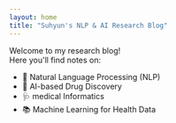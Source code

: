 ```yaml
---
layout: home
title: "Suhyun's NLP & AI Research Blog"
---
```


Welcome to my research blog!  
Here you'll find notes on:

- 🧠  Natural Language Processing (NLP)
- 💊 AI-based Drug Discovery
- 🩺 medical Informatics
- 📚 Machine Learning for Health Data
